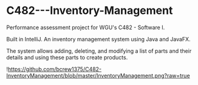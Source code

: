 # C482---Inventory-Management
Performance assessment project for WGU's C482 - Software I.

Built in IntelliJ. An inventory management system using Java and JavaFX.

The system allows adding, deleting, and modifying a list of parts and their details and using these parts to create products.

!https://github.com/bcrew1375/C482-InventoryManagement/blob/master/InventoryManagement.png?raw=true
